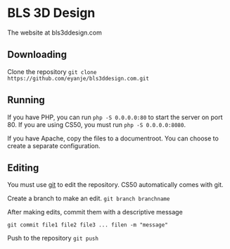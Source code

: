 # BLS 3D Design

The website at bls3ddesign.com

## Downloading

Clone the repository
```git clone https://github.com/eyanje/bls3ddesign.com.git```

## Running

If you have PHP, you can run `php -S 0.0.0.0:80` to start the server on port 80.
If you are using CS50, you must run `php -S 0.0.0.0:8080`.

If you have Apache, copy the files to a documentroot.
You can choose to create a separate configuration.

## Editing

You must use [git](https://git-scm.com/) to edit the repository.
CS50 automatically comes with git.

Create a branch to make an edit.
```git branch branchname```

After making edits, commit them with a descriptive message

```git commit file1 file2 file3 ... filen -m "message"```

Push to the repository
```git push```
